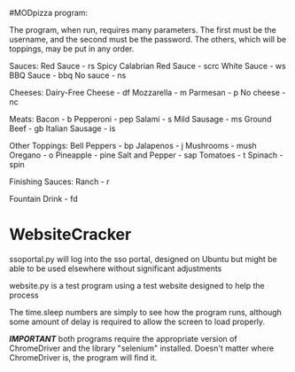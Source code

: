 #MODpizza program:

The program, when run, requires many parameters. The first must be the username, and the second must be the password. The others, which will be toppings, may be put in any order.

Sauces:
Red Sauce - rs
Spicy Calabrian Red Sauce - scrc
White Sauce - ws
BBQ Sauce - bbq
No sauce - ns

Cheeses:
Dairy-Free Cheese - df
Mozzarella - m
Parmesan - p
No cheese - nc

Meats:
Bacon - b
Pepperoni - pep
Salami - s
Mild Sausage - ms
Ground Beef - gb
Italian Sausage - is

Other Toppings:
Bell Peppers - bp
Jalapenos - j
Mushrooms - mush
Oregano - o
Pineapple - pine
Salt and Pepper - sap
Tomatoes - t
Spinach - spin

Finishing Sauces:
Ranch - r

Fountain Drink - fd





# WebsiteCracker

ssoportal.py will log into the sso portal, designed on Ubuntu but might be able to be used elsewhere without significant adjustments

website.py is a test program using a test website designed to help the process

The time.sleep numbers are simply to see how the program runs, although some amount of delay is required to allow the screen to load properly.

***IMPORTANT***
both programs require the appropriate version of ChromeDriver and the library "selenium" installed. Doesn't matter where ChromeDriver is, the program will find it. 